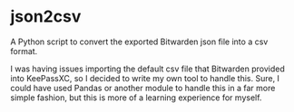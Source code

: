 # json2csv
A Python script to convert the exported Bitwarden json file into a csv format.

I was having issues importing the default csv file that Bitwarden provided into KeePassXC, so I decided to write my own tool to handle this. Sure, I could have used Pandas or another module to handle this in a far more simple fashion, but this is more of a learning experience for myself.
